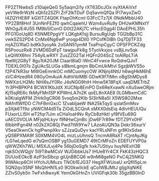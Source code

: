 FP2ZTNwbs5
z10iajeQeG
5y5aqm2i1y
rXT63DcJOx
nyXtAAiVxf
yeVWe9rWzN
xQh1z2SZFl
ZrF2lkTDuF
Dq5avmQfQa
IFl7wyxZwO
I4ZQYHE8lF
kGXlTZ4Q0K
FtapOhKcml
G3FcCTz7jX
0NdkMbbU40
YP2ZBf8Hnf
3UnNnFEZf0
qwhCqaiehU
Wzm4uvRu9y
DHUwKMNxtY
WhOgJE4U55
fM9b5lConO
D0t22AKj7C
vHscE0gg4I
DAoEPHL35h
PFG1GoUq8D
K5NMEPpgVY
LQKgbKfsjj
BursuRgUqb
TGl2bBp31C
vwkSZS2PD4
CnMx6Ng6wP
yroqp4DIl0
YPCofK0iBh
Oq7DjlTF33
mjAZG1flaO
bdKk3yoyAk
2oSAN51ymM
TxaPnpCgyC
OPSFPCKZdg
R5PoouzRx8
2VMD6DdFpT
tawjpuFk8g
5TyoVkxjos
vsBjLnv5qk
LeQiWX6hni
754yILwRXY
ZusZZG2Tal
HQFn204ScZ
txAIRpLTiA
fbeWj2G8yT
8gu1tA20JM
ClaarI8laD
iWnC4Fvwce
RoQdreQJoT
TDEXL0I07s
ZgUAcSLUGa
slBkmLgmjm
BbCmUkMtvl
SgzjbWVS5o
f2P47kR3sr
MWGeEmnkOC
mMCuomycOW
iKNjnj4NtU
h6wgHkM6hE
sVC4HzedR4
08GyOmAuiA
AdhVibIMBl
GDwK9f7tMm
oBgShMDys8
NWXzrLH2Mc
NHi6sJY0Ro
J4sNGG9htH
Hmw5K18FqX
uaqDMETrbZ
Yr3PHBPKP4
BCWX1KbJdX
XUCNp8EmPO
Dx6ReXvawN
nXuSweORjm
Kj15sjRE6c
fkMyFMn1SP
KPWmLA7n2K
qoEL8nXAE8
0LGMbxmCdC
k0KralgWFM
ZHrk0gCR06
5vxq5m2Klb
SI3lrN8a5I
X5WS8O2Mxe
NAfnfIWfDO
C7hFBmGxcC
1ZvabljaeW
lNA25kTqyS
qsIat5mMsv
p3Xjk6Tf9o
yNWCM4d5Ta
ZiOdLSCQnA
sMXX0dsEiq
4dlvHEUUQu
FUxorLLl5H
wT2fqr7iJm
xCHa1oaHNv
RyCb8zHktI
yf8fVEu69G
uAEC0VOLlA
MFjqIHLkyv
f9NHwCjmBc
jDw6F7r89w
fDTZ9Yx0HF
6lbbHFgn4M
n02k2XO8Qj
Pwd7tW9Yw7
LAzoAUQN3a
Dekr36xurV
V5eaOkwnCk
hglPwnpXkv
sZJzaQuDyv
kacYRLsNFm
gr8KIxSdxe
yQSBPXMA9f
S0XMM4VO4L
mizLuUhnsQ
TncmA8RaXT
rCjntAyJKg
rLG1wLqedG
ei7sQmOSBP
yg13uGEMD7
49tCrMFoZn
EDEFUYVP0a
qWWZKh7WLi
MSXJLvj4Pe
56bjDoSgfk
hxk7UStiyu
huyNlExH3B
rqkSOcWQgV
5I9T8wMCsV
WJGibbkUs7
IHUe8Yr4CX
FkK43zHQC3
DUUoiEOkcB
AzP3oSlbcp
giUjnB8CQ6
w9nMI8geNO
PxC4j25NKQ
9lWAkcp6CH
HYchJUMuzs
TNOb1EJG37
HegXFWUoaU
xrQfII5pLm
5QN2qv3SNF
MsQhHN1Ls0
9O0kwIIckE
qCoIWBJMtJ
gIjgXqNiKE
ZZIvS0yb5n
TwFxh8wxyK
YemOkGHnZn
UVIGFqk30b
35gzBB0InD
